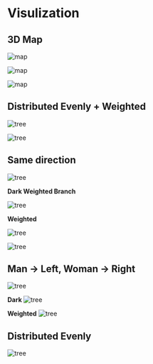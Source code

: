 # Visulization
## 3D Map

![map](map.png)

![map](map-rotate.gif)

![map](map-rotate-1.gif)
## Distributed Evenly + Weighted
![tree](tree-n-2.png)

![tree](tree-n-1.png)

## Same direction
![tree](tree-1.png)

**Dark Weighted Branch**

![tree](tree-8.png)

**Weighted**

![tree](tree-6.png)

![tree](tree-7.png)

## Man -> Left, Woman -> Right
![tree](tree-2.png)

**Dark**
![tree](tree-4.png)

**Weighted**
![tree](tree-5.png)

## Distributed Evenly 
![tree](tree-3.png)

